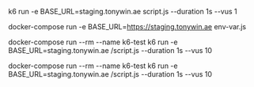 k6 run -e BASE_URL=staging.tonywin.ae script.js --duration 1s --vus 1





docker-compose run -e BASE_URL=https://staging.tonywin.ae env-var.js

docker-compose run --rm --name k6-test k6 run -e BASE_URL=staging.tonywin.ae /script.js --duration 1s --vus 10

docker-compose run --rm --name k6-test k6 run -e BASE_URL=staging.tonywin.ae /script.js --duration 1s --vus 10